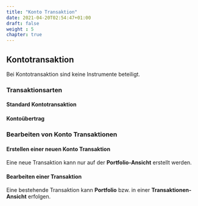 ```yaml
---
title: "Konto Transaktion"
date: 2021-04-20T02:54:47+01:00
draft: false
weight : 5
chapter: true
---
```

## Kontotransaktion
Bei Kontotransaktion sind keine Instrumente beteiligt. 

### Transaktionsarten

#### Standard Kontotransaktion

#### Kontoübertrag


### Bearbeiten von Konto Transaktionen

#### Erstellen einer neuen Konto Transaktion
Eine neue Transaktion kann nur auf der **Portfolio-Ansicht** erstellt werden. 

#### Bearbeiten einer Transaktion
Eine bestehende Transaktion kann **Portfolio** bzw. in einer **Transaktionen-Ansicht** erfolgen.

